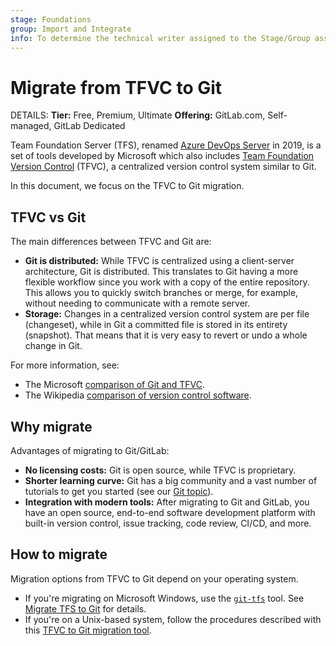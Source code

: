 ```yaml
---
stage: Foundations
group: Import and Integrate
info: To determine the technical writer assigned to the Stage/Group associated with this page, see https://handbook.gitlab.com/handbook/product/ux/technical-writing/#assignments
---
```


# Migrate from TFVC to Git

DETAILS:
**Tier:** Free, Premium, Ultimate
**Offering:** GitLab.com, Self-managed, GitLab Dedicated

Team Foundation Server (TFS), renamed [Azure DevOps Server](https://azure.microsoft.com/en-us/products/devops/server/)
in 2019, is a set of tools developed by Microsoft which also includes
[Team Foundation Version Control](https://learn.microsoft.com/en-us/azure/devops/repos/tfvc/what-is-tfvc?view=azure-devops)
(TFVC), a centralized version control system similar to Git.

In this document, we focus on the TFVC to Git migration.

## TFVC vs Git

The main differences between TFVC and Git are:

- **Git is distributed:** While TFVC is centralized using a client-server architecture,
  Git is distributed. This translates to Git having a more flexible workflow since
  you work with a copy of the entire repository. This allows you to quickly
  switch branches or merge, for example, without needing to communicate with a remote server.
- **Storage:** Changes in a centralized version control system are per file (changeset),
  while in Git a committed file is stored in its entirety (snapshot). That means that it is
  very easy to revert or undo a whole change in Git.

For more information, see:

- The Microsoft [comparison of Git and TFVC](https://learn.microsoft.com/en-us/azure/devops/repos/tfvc/comparison-git-tfvc?view=azure-devops).
- The Wikipedia [comparison of version control software](https://en.wikipedia.org/wiki/Comparison_of_version_control_software).

## Why migrate

Advantages of migrating to Git/GitLab:

- **No licensing costs:** Git is open source, while TFVC is proprietary.
- **Shorter learning curve:** Git has a big community and a vast number of
  tutorials to get you started (see our [Git topic](../../../topics/git/index.md)).
- **Integration with modern tools:** After migrating to Git and GitLab, you have
  an open source, end-to-end software development platform with built-in version
  control, issue tracking, code review, CI/CD, and more.

## How to migrate

Migration options from TFVC to Git depend on your operating system.

- If you're migrating on Microsoft Windows, use the [`git-tfs`](https://github.com/git-tfs/git-tfs)
  tool. See [Migrate TFS to Git](https://github.com/git-tfs/git-tfs/blob/master/doc/usecases/migrate_tfs_to_git.md)
  for details.
- If you're on a Unix-based system, follow the procedures described with this
  [TFVC to Git migration tool](https://github.com/turbo/gtfotfs).
